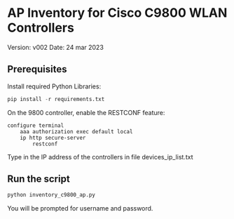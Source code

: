 # AP Inventory for Cisco C9800 WLAN Controllers

Version: v002
Date: 24 mar 2023  

## Prerequisites

Install required Python Libraries:
```python
pip install -r requirements.txt
```

On the 9800 controller, enable the RESTCONF feature:
```
configure terminal
    aaa authorization exec default local 
    ip http secure-server
        restconf
```

Type in the IP address of the controllers in file devices_ip_list.txt

## Run the script

```python
python inventory_c9800_ap.py
```

You will be prompted for username and password.